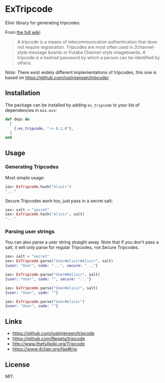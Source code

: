 # ExTripcode

Elixir library for generating tripcodes.

From [the full wiki](http://www.thefullwiki.org/Tripcode):

>A tripcode is a means of telecommunication authentication that does not require
>registration. Tripcodes are most often used in 2channel-style message boards or
>Futaba Channel-style imageboards. A tripcode is a hashed password by which a
>person can be identified by others.

*Note*: There exist widely different implementations of tripcodes, this one is
based on https://github.com/justinjensen/tripcode/

## Installation

The package can be installed by adding `ex_tripcode` to your list of
dependencies in `mix.exs`:

```elixir
def deps do
  [
    {:ex_tripcode, "~> 0.1.0"},
  ]
end
```

## Usage

### Generating Tripcodes

Most simple usage:

```elixir
iex> ExTripcode.hash("elixir")
"..."
```

Secure Tripcodes work too, just pass in a secret salt:

```elixir
iex> salt = "secret"
iex> ExTripcode.hash("elixir", salt)
"..."
```

### Parsing user strings

You can also parse a user string straight away. Note that if you don't pass
a salt, it will only parse for regular Tripcodes, not Secure Tripcodes.

```elixir
iex> salt = "secret"
iex> ExTripcode.parse("User#elixir#elixir", salt)
{user: "User", code: "...", secure: "..."}

iex> ExTripcode.parse("User##elixir", salt)
{user: "User", code: "", secure: "..."}

iex> ExTripcode.parse("User#elixir", salt)
{user: "User", code: ""}

iex> ExTripcode.parse("User#elixir")
{user: "User", code: ""}
```

## Links

* https://github.com/justinjensen/tripcode
* https://github.com/Nepeta/tripcode
* http://www.thefullwiki.org/Tripcode
* https://www.4chan.org/faq#trip

## License

MIT.
